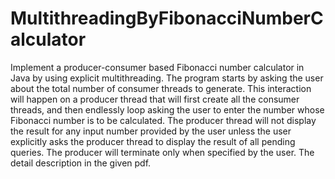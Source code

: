 # MultithreadingByFibonacciNumberCalculator
Implement a producer-consumer based Fibonacci number calculator in Java by using explicit multithreading. The program starts by asking the user about the total number of consumer threads to generate. This interaction will happen on a producer thread that will first create all the consumer threads, and then endlessly loop asking the user to enter the number whose Fibonacci number is to be calculated. The producer thread will not display the result for any input number provided by the user unless the user explicitly asks the producer thread to display the result of all pending queries. The producer will terminate only when specified by the user. 
The detail description in the given pdf.
